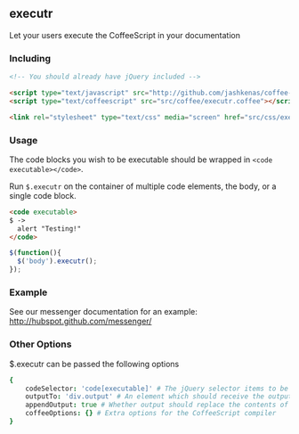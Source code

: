 ## executr

Let your users execute the CoffeeScript in your documentation

### Including

````html
<!-- You should already have jQuery included -->

<script type="text/javascript" src="http://github.com/jashkenas/coffee-script/raw/master/extras/coffee-script.js"></script>
<script type="text/coffeescript" src="src/coffee/executr.coffee"></script>

<link rel="stylesheet" type="text/css" media="screen" href="src/css/executr.css">
````

### Usage

The code blocks you wish to be executable should be wrapped in `<code executable></code>`.

Run `$.executr` on the container of multiple code elements, the body, or a single code block.

````html
<code executable>
$ ->
  alert "Testing!"
</code>
````

````javascript
$(function(){
  $('body').executr();
});
````

### Example

See our messenger documentation for an example: http://hubspot.github.com/messenger/

### Other Options

$.executr can be passed the following options

````coffeescript
{
    codeSelector: 'code[executable]' # The jQuery selector items to be bound must match
    outputTo: 'div.output' # An element which should receive the output.  The output will also be available in window.executrOutput.
    appendOutput: true # Whether output should replace the contents of outputTo, or append to it
    coffeeOptions: {} # Extra options for the CoffeeScript compiler
}
````
